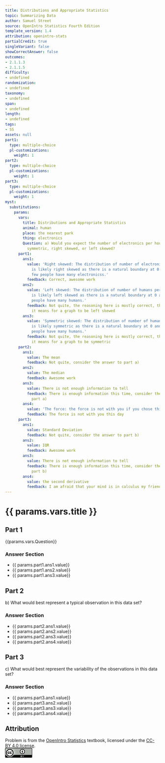 ```yaml
---
title: Distributions and Appropriate Statistics
topic: Summarizing Data
author: Samuel Street
source: OpenIntro Statistics Fourth Edition
template_version: 1.4
attribution: openintro-stats
partialCredit: true
singleVariant: false
showCorrectAnswer: false
outcomes:
- 2.1.1.3
- 2.1.1.5
difficulty:
- undefined
randomization:
- undefined
taxonomy:
- undefined
span:
- undefined
length:
- undefined
tags:
- SS
assets: null
part1:
  type: multiple-choice
  pl-customizations:
    weight: 1
part2:
  type: multiple-choice
  pl-customizations:
    weight: 1
part3:
  type: multiple-choice
  pl-customizations:
    weight: 1
myst:
  substitutions:
    params:
      vars:
        title: Distributions and Appropriate Statistics
        animal: human
        place: the nearest park
        thing: electronics
        Question: a) Would you expect the number of electronics per household to be
          symmetric, right skewed, or left skewed?
      part1:
        ans1:
          value: 'Right skewed: The distribution of number of electronicss per household
            is likely right skewed as there is a natural boundary at 0 and only a
            few people have many electronicss.'
          feedback: Correct, awesome work
        ans2:
          value: 'Left skewed: The distribution of number of humans per household
            is likely left skewed as there is a natural boundary at 0 and only a few
            people have many humans.'
          feedback: Not quite, the reasoning here is mostly correct, think over what
            it means for a graph to be left skewed
        ans3:
          value: 'Symmetric skewed: The distribution of number of humans per household
            is likely symmetric as there is a natural boundary at 0 and only a few
            people have many humans.'
          feedback: Not quite, the reasoning here is mostly correct, think over what
            it means for a graph to be symmetric
      part2:
        ans1:
          value: The mean
          feedback: Not quite, consider the answer to part a)
        ans2:
          value: The median
          feedback: Awesome work
        ans3:
          value: There is not enough information to tell
          feedback: There is enough information this time, consider the answer to
            part a)
        ans4:
          value: 'The force: the force is not with you if you chose this one'
          feedback: The force is not with you this day
      part3:
        ans1:
          value: Standard Deviation
          feedback: Not quite, consider the answer to part b)
        ans2:
          value: IQR
          feedback: Awesome work
        ans3:
          value: There is not enough information to tell
          feedback: There is enough information this time, consider the answer to
            part b)
        ans4:
          value: the second derivative
          feedback: I am afraid that your mind is in calculus my friend
---
```

# {{ params.vars.title }}

## Part 1

{{params.vars.Question}}

### Answer Section

- {{ params.part1.ans1.value}}
- {{ params.part1.ans2.value}}
- {{ params.part1.ans3.value}}

## Part 2

b) What would best represent a typical observation in this data set?

### Answer Section

- {{ params.part2.ans1.value}}
- {{ params.part2.ans2.value}}
- {{ params.part2.ans3.value}}
- {{ params.part2.ans4.value}}

## Part 3

c) What would best represent the variability of the observations in this data set?

### Answer Section

- {{ params.part3.ans1.value}}
- {{ params.part3.ans2.value}}
- {{ params.part3.ans3.value}}
- {{ params.part3.ans4.value}}

## Attribution

Problem is from the [OpenIntro Statistics](https://openintro.org/book/os/) textbook, licensed under the [CC-BY 4.0 license](https://creativecommons.org/licenses/by/4.0/).<br>![Image representing the Creative Commons 4.0 BY license.](https://raw.githubusercontent.com/firasm/bits/master/by.png)